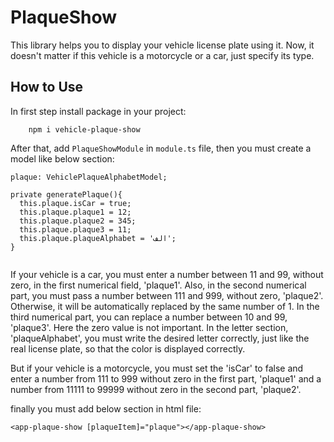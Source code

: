 # PlaqueShow

This library helps you to display your vehicle license plate using it. Now, it doesn't matter if this vehicle is a motorcycle or a car, just specify its type.

## How to Use

In first step install package in your project:
```
    npm i vehicle-plaque-show
```

After that, add `PlaqueShowModule` in `module.ts` file, then you must create a model like below section:

```
plaque: VehiclePlaqueAlphabetModel;

private generatePlaque(){
  this.plaque.isCar = true;
  this.plaque.plaque1 = 12;
  this.plaque.plaque2 = 345;
  this.plaque.plaque3 = 11;
  this.plaque.plaqueAlphabet = 'الف';
}
      
```

If your vehicle is a car, you must enter a number between 11 and 99, without zero, in the first numerical field, 'plaque1'. Also, in the second numerical part, you must pass a number between 111 and 999, without zero, 'plaque2'. Otherwise, it will be automatically replaced by the same number of 1. In the third numerical part, you can replace a number between 10 and 99, 'plaque3'. Here the zero value is not important. In the letter section, 'plaqueAlphabet', you must write the desired letter correctly, just like the real license plate, so that the color is displayed correctly.

But if your vehicle is a motorcycle, you must set the 'isCar' to false and enter a number from 111 to 999 without zero in the first part, 'plaque1' and a number from 11111 to 99999 without zero in the second part, 'plaque2'.


finally you must add below section in html file:

```
<app-plaque-show [plaqueItem]="plaque"></app-plaque-show>
```
